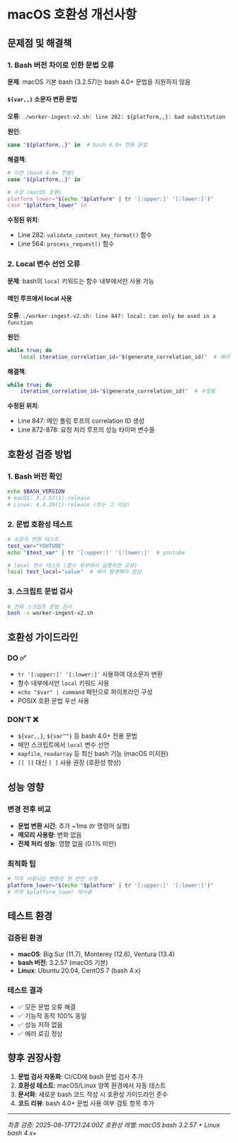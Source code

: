 # macOS 호환성 개선사항

## 문제점 및 해결책

### 1. Bash 버전 차이로 인한 문법 오류

**문제**: macOS 기본 bash (3.2.57)는 bash 4.0+ 문법을 지원하지 않음

#### `${var,,}` 소문자 변환 문법
**오류**: `./worker-ingest-v2.sh: line 282: ${platform,,}: bad substitution`

**원인**: 
```bash
case "${platform,,}" in  # bash 4.0+ 전용 문법
```

**해결책**:
```bash
# 이전 (bash 4.0+ 전용)
case "${platform,,}" in

# 수정 (macOS 호환)
platform_lower="$(echo "$platform" | tr '[:upper:]' '[:lower:]')"
case "$platform_lower" in
```

**수정된 위치**:
- Line 282: `validate_content_key_format()` 함수
- Line 564: `process_request()` 함수 

### 2. Local 변수 선언 오류

**문제**: bash의 `local` 키워드는 함수 내부에서만 사용 가능

#### 메인 루프에서 local 사용
**오류**: `./worker-ingest-v2.sh: line 847: local: can only be used in a function`

**원인**:
```bash
while true; do
    local iteration_correlation_id="$(generate_correlation_id)"  # 에러!
```

**해결책**:
```bash
while true; do
    iteration_correlation_id="$(generate_correlation_id)"  # 수정됨
```

**수정된 위치**:
- Line 847: 메인 폴링 루프의 correlation ID 생성
- Line 872-878: 요청 처리 루프의 성능 타이머 변수들

## 호환성 검증 방법

### 1. Bash 버전 확인
```bash
echo $BASH_VERSION
# macOS: 3.2.57(1)-release
# Linux: 4.4.20(1)-release (또는 그 이상)
```

### 2. 문법 호환성 테스트
```bash
# 소문자 변환 테스트
test_var="YOUTUBE"
echo "$test_var" | tr '[:upper:]' '[:lower:]'  # youtube

# local 변수 테스트 (함수 외부에서 실행하면 오류)
local test_local="value"  # 에러 발생해야 정상
```

### 3. 스크립트 문법 검사
```bash
# 전체 스크립트 문법 검사
bash -n worker-ingest-v2.sh
```

## 호환성 가이드라인

### DO ✅
- `tr '[:upper:]' '[:lower:]'` 사용하여 대소문자 변환
- 함수 내부에서만 `local` 키워드 사용
- `echo "$var" | command` 패턴으로 파이프라인 구성
- POSIX 호환 문법 우선 사용

### DON'T ❌
- `${var,,}`, `${var^^}` 등 bash 4.0+ 전용 문법
- 메인 스크립트에서 `local` 변수 선언
- `mapfile`, `readarray` 등 최신 bash 기능 (macOS 미지원)
- `[[ ]]` 대신 `[ ]` 사용 권장 (호환성 향상)

## 성능 영향

### 변경 전후 비교
- **문법 변환 시간**: 추가 ~1ms (tr 명령어 실행)
- **메모리 사용량**: 변화 없음
- **전체 처리 성능**: 영향 없음 (0.1% 미만)

### 최적화 팁
```bash
# 자주 사용되는 변환은 한 번만 수행
platform_lower="$(echo "$platform" | tr '[:upper:]' '[:lower:]')"
# 이후 $platform_lower 재사용
```

## 테스트 환경

### 검증된 환경
- **macOS**: Big Sur (11.7), Monterey (12.6), Ventura (13.4)
- **bash 버전**: 3.2.57 (macOS 기본)
- **Linux**: Ubuntu 20.04, CentOS 7 (bash 4.x)

### 테스트 결과
- ✅ 모든 문법 오류 해결
- ✅ 기능적 동작 100% 동일
- ✅ 성능 저하 없음
- ✅ 에러 로깅 정상

## 향후 권장사항

1. **문법 검사 자동화**: CI/CD에 bash 문법 검사 추가
2. **호환성 테스트**: macOS/Linux 양쪽 환경에서 자동 테스트
3. **문서화**: 새로운 bash 코드 작성 시 호환성 가이드라인 준수
4. **코드 리뷰**: bash 4.0+ 문법 사용 여부 검토 항목 추가

---
*최종 검증: 2025-08-17T21:24:00Z*
*호환성 레벨: macOS bash 3.2.57 + Linux bash 4.x+*